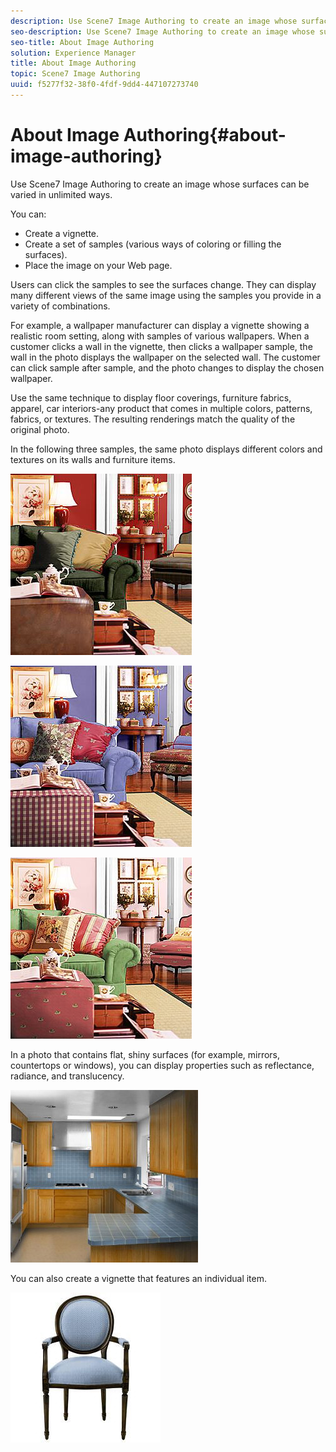 ```yaml
---
description: Use Scene7 Image Authoring to create an image whose surfaces can be varied in unlimited ways.
seo-description: Use Scene7 Image Authoring to create an image whose surfaces can be varied in unlimited ways.
seo-title: About Image Authoring
solution: Experience Manager
title: About Image Authoring
topic: Scene7 Image Authoring
uuid: f5277f32-38f0-4fdf-9dd4-447107273740
---
```


# About Image Authoring{#about-image-authoring}

Use Scene7 Image Authoring to create an image whose surfaces can be varied in unlimited ways.

 You can:

* Create a vignette. 
* Create a set of samples (various ways of coloring or filling the surfaces). 
* Place the image on your Web page.

Users can click the samples to see the surfaces change. They can display many different views of the same image using the samples you provide in a variety of combinations.

For example, a wallpaper manufacturer can display a vignette showing a realistic room setting, along with samples of various wallpapers. When a customer clicks a wall in the vignette, then clicks a wallpaper sample, the wall in the photo displays the wallpaper on the selected wall. The customer can click sample after sample, and the photo changes to display the chosen wallpaper.

Use the same technique to display floor coverings, furniture fabrics, apparel, car interiors-any product that comes in multiple colors, patterns, fabrics, or textures. The resulting renderings match the quality of the original photo.

In the following three samples, the same photo displays different colors and textures on its walls and furniture items.

![](assets/room1.png)

![](assets/room2.png)

![](assets/room3.png)

In a photo that contains flat, shiny surfaces (for example, mirrors, countertops or windows), you can display properties such as reflectance, radiance, and translucency.

![](assets/room4.png)

You can also create a vignette that features an individual item.

![](assets/chair.png)


